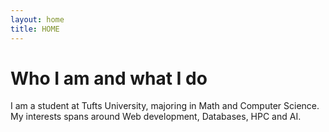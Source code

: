```yaml
---
layout: home
title: HOME
---
```


# Who I am and what I do
I am a student at Tufts University, majoring in Math and Computer Science. My interests spans around Web development, Databases, HPC and AI.
